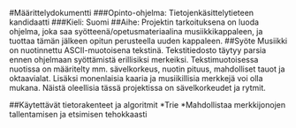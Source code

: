 #Määrittelydokumentti
###Opinto-ohjelma: Tietojenkäsittelytieteen kandidaatti
###Kieli: Suomi
##Aihe:
Projektin tarkoituksena on luoda ohjelma, joka saa syötteenä/opetusmateriaalina musiikkikappaleen, ja tuottaa tämän jälkeen opitun perusteella uuden kappaleen. 
##Syöte
Musiikki on nuotinnettu ASCII-muotoisena tekstinä. Tekstitiedosto täytyy parsia ennen ohjelmaan syöttämistä erillisiksi merkeiksi. 
Tekstimuotoisessa nuotissa on määritelty mm. sävelkorkeus, nuotin pituus, mahdolliset tauot ja oktaavialat. Lisäksi monenlaisia kaaria ja musiikillisia merkkejä voi olla mukana. Näistä oleellisia tässä projektissa on sävelkorkeudet ja rytmit. 

##Käytettävät tietorakenteet ja algoritmit
*Trie 
 *Mahdollistaa merkkijonojen tallentamisen ja etsimisen tehokkaasti
